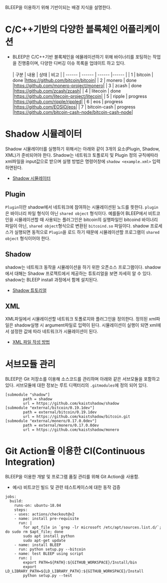BLEEP을 이용하기 위해 기반이되는 배경 지식을 설명한다. 

# C/C++기반의 다양한 블록체인 어플리케이션
- BLEEP은 C/C++기반 블록체인을 에뮬레이션하기 위해 바이너리를 포팅하는 작업을 진행중이며, 다양한 디버깅 이슈 목록을 업데이트 하고 있다. <br><br>
  | 구분 | 내용 | 상태 | 비고 |
  | ------ | ------ | ------ |------ |
  | 1   | bitcoin   | done   |https://github.com/bitcoin/bitcoin|
  | 2   | monero   | done   |https://github.com/monero-project/monero|
  | 3   | zcash   | done   |https://github.com/zcash/zcash|
  | 4   | litecoin   | done   |https://github.com/litecoin-project/litecoin|
  | 5   | ripple   | progress   |https://github.com/ripple/rippled|
  | 6   | eos   | progress   |https://github.com/EOSIO/eos|
  | 7   | bitcoin-cash | progress |https://github.com/bitcoin-cash-node/bitcoin-cash-node|

# Shadow 시뮬레이터 
Shadow 시뮬레이터를 실행하기 위해서는 아래와 같이 3개의 요소(Plugin, Shadow, XML)가 준비되어야 한다. 
Shadow는 네트워크 토폴로지 및 Plugin 정의 규칙에따라 xml파일을 input값으로 받으며 실행 방법은 명령어창에 `shadow <example.xml>` 입력하면된다.<br> 
- [Shadow 시뮬레이터](https://github.com/shadow/shadow)
## Plugin
`Plugin`이란 shadow에서 네트워크에 참여하는 시뮬레이션된 노드를 뜻한다. `plugin`은 바이너리 파일 형식이 아닌 `shared object` 형식이다. 예를들어 BLEEP에서 비트코인을 시뮬레이션할 때 사용되는 플러그인은 bitcoin의 실행파일인 bitcoind 바이너리 파일이 아닌, `shared object`형식으로 변환된 `bitcoind.so` 파일이다. shadow 프로세스가 실행되면 동적으로 `Plugin`을 로드 하기 때문에 시뮬레이션할 프로그램이 `shared object` 형식이어야 한다.<br> 

## Shadow
shadow는 네트워크 동작을 시뮬레이션을 하기 위한 오픈소스 프로그램이다. shadow에서 대해는 Shadow 프로젝트에서 제공하는 튜토리얼을 보면 자세히 알 수 있다. shadow는 BLEEP install 과정에서 함께 설치된다.
- [Shadow 튜토리얼](https://github.com/shadow/shadow/blob/main/docs/2-Getting-Started-Tutorial.md)
## XML
XML파일에서 시뮬레이션할 네트워크 토폴로지와 플러그인을 정의한다. 정의된 xml파일은 shadow실행 시 argument파일로 입력이 된다. 시뮬레이션이 실행이 되면 xml에서 설정한 값에 따라 네트워크가 시뮬레이션이 된다. 
- [XML 파일 작성 방법](https://github.com/shadow/shadow/blob/main/docs/3.2-Network-Config.md)

# 서브모듈 관리
BLEEP은 Git 저장소를 이용해 소스코드를 관리하며 아래와 같은 서브모듈을 포함하고 있다. 서브모듈에 대한 정보는 루트 디렉터리의 `.gitmodules`에 정의 되어 있다. 
```
[submodule "shadow"]
        path = shadow
        url = https://github.com/kaistshadow/shadow
[submodule "external/bitcoin/0.19.1dev"]
        path = external/bitcoin/0.19.1dev
        url = https://github.com/kaistshadow/bitcoin.git
[submodule "external/monero/0.17.0.0dev"]
        path = external/monero/0.17.0.0dev
        url = https://github.com/kaistshadow/monero
```

# Git Action을 이용한 CI(Continuous Integration)
BLEEP을 이용한 개발 및 프로그램 품질 관리를 위해 Git Action을 사용함. 
- 예시) 비트코인 빌드 및 관련 테스트케이스에 대한 동작 검증
```
jobs:
  build:
    runs-on: ubuntu-18.04
    steps:
    - uses: actions/checkout@v2  
    - name: install pre-requisite
      run: |
        for apt_file in `grep -lr microsoft /etc/apt/sources.list.d/`; do sudo rm $apt_file; done
        sudo apt install python
        sudo apt-get update
    - name: install BLEEP
      run: python setup.py --bitcoin
    - name: test BLEEP using script
      run: |
        export PATH=${PATH}:${GITHUB_WORKSPACE}/Install/bin
        export LD_LIBRARY_PATH=${LD_LIBRARY_PATH}:${GITHUB_WORKSPACE}/Install
        python setup.py --test
```



